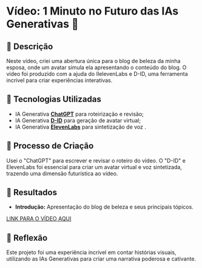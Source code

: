 # Vídeo: 1 Minuto no Futuro das IAs Generativas 🎥

## 📒 Descrição
Neste vídeo, criei uma abertura única para o blog de beleza da minha esposa, onde um avatar simula ela apresentando o conteúdo do blog. O vídeo foi produzido com a ajuda do IIelevenLabs e D-ID, uma ferramenta incrível para criar experiências interativas.

## 🤖 Tecnologias Utilizadas
- IA Generativa **[ChatGPT](https://chat.openai.com)** para roteirização e revisão;
- IA Generativa **[D-ID](https://www.d-id.com)** para geração de avatar virtual;
- IA Generativa **[ElevenLabs](https://elevenlabs.io/)** para sintetização de voz .

## 🧐 Processo de Criação
Usei o "ChatGPT" para escrever e revisar o roteiro do vídeo. O "D-ID"  e  ElevenLabs foi essencial para criar um avatar virtual e voz sintetizada, trazendo uma dimensão futurística ao vídeo. 

## 🚀 Resultados

- **Introdução:** Apresentação do blog de beleza e seus principais tópicos.

[LINK PARA O VÍDEO AQUI](https://github.com/anselmoaxo/lab-natty-or-not/blob/main/Desafio_IA/Beleza_para_inspirar.mp4)

## 💭 Reflexão
Este projeto foi uma experiência incrível em contar histórias visuais, utilizando as IAs Generativas para criar uma narrativa poderosa e cativante.

